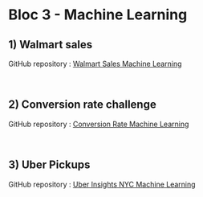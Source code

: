 # Bloc 3 - Machine Learning

## 1) Walmart sales

GitHub repository : [Walmart Sales Machine Learning](walmart-sales)

<br>

## 2) Conversion rate challenge

GitHub repository : [Conversion Rate Machine Learning](https://github.com/Clementbroeders/conversion-rate-ml)

<br>

## 3) Uber Pickups

GitHub repository : [Uber Insights NYC Machine Learning](https://github.com/Clementbroeders/uber-insights-nyc-ml)

<br>
